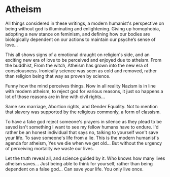 # Atheism

All things considered in these writings, a modern humanist's perspective on being without god is illuminating and enlightening. Giving up homophobia, adopting a new stance on feminism, and defining how our bodies are biologically dependent on our actions to maintain our psyche’s sense of love...

This all shows signs of a emotional draught on religion's side, and an exciting new era of love to be perceived and enjoyed due to atheism.
From the buddhist,
From the witch,
Atheism has grown into the new era of consciousness.
Ironically science was seen as cold and removed, rather than religion being that way as proven by science. 

Funny how the mind perceives things.
Now in all reality Nazism is in line with modern atheism, to reject god for various reasons, it just so happens a lot of those reasons are in line with civil rights...

Same sex marriage,
Abortion rights,
and Gender Equality.
Not to mention that slavery was supported by the religious commonly, a form of classism.

To have a fake god reject someone's prayers in silence as they plead to be saved isn't something I want to see my fellow humans have to endure.
I'd rather be an honest individual that says no, talking to yourself won't save your life.
To save someone's life from a lie.
This is the modern humanist's agenda for atheism,
Yes we die when we get old...
But without the urgency of perceiving mortality we waste our lives.

Let the truth reveal all, and science guided by it.
Who knows how many lives atheism saves...
Just being able to think for yourself, rather than being dependent on a false god...
Can save your life.
You only live once.